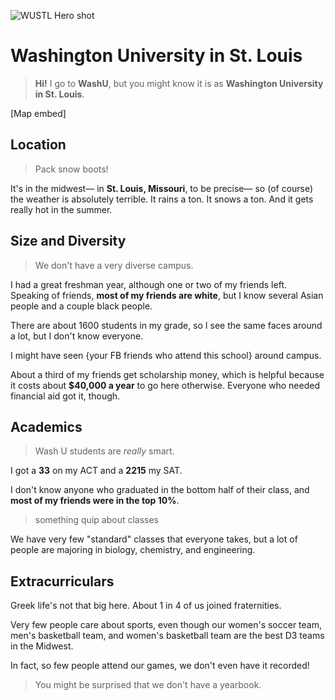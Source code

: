 ![WUSTL Hero shot](https://fbcdn-sphotos-g-a.akamaihd.net/hphotos-ak-xpa1/10506673_10152638203716178_8711067838228894072_n.jpg)

# Washington University in St. Louis #

> **Hi!** I go to **WashU**, but you might know it is as **Washington University in St. Louis**.

[Map embed]

## Location ##

> Pack snow boots!

It's in the midwest— in **St. Louis, Missouri**, to be precise— so (of course) the weather is absolutely terrible. It rains a ton. It snows a ton. And it gets really hot in the summer.

## Size and Diversity ##

> We don't have a very diverse campus.

I had a great freshman year, although one or two of my friends left. Speaking of friends, **most of my friends are white**, but I know several Asian people and a couple black people.

There are about 1600 students in my grade, so I see the same faces around a lot, but I don't know everyone.

I might have seen {your FB friends who attend this school} around campus.

About a third of my friends get scholarship money, which is helpful because it costs about **$40,000 a year** to go here otherwise. Everyone who needed financial aid got it, though.

## Academics ##

> Wash U students are *really* smart.

I got a **33** on my ACT and a **2215** my SAT.

I don't know anyone who graduated in the bottom half of their class, and **most of my friends were in the top 10%**.

> something quip about classes

We have very few "standard" classes that everyone takes,  but a lot of people are majoring in biology, chemistry, and engineering.

## Extracurriculars ##

Greek life's not that big here. About 1 in 4 of us joined fraternities.

Very few people care about sports, even though our women's soccer team, men's basketball team, and women's basketball team are the best D3 teams in the Midwest.

In fact, so few people attend our games, we don't even have it recorded!

> You might be surprised that we don't have a yearbook.